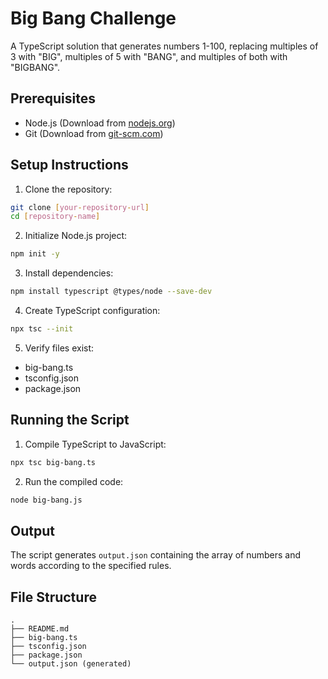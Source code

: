 # Big Bang Challenge

A TypeScript solution that generates numbers 1-100, replacing multiples of 3 with "BIG", multiples of 5 with "BANG", and multiples of both with "BIGBANG".

## Prerequisites

- Node.js (Download from [nodejs.org](https://nodejs.org))
- Git (Download from [git-scm.com](https://git-scm.com))

## Setup Instructions

1. Clone the repository:
```bash
git clone [your-repository-url]
cd [repository-name]
```

2. Initialize Node.js project:
```bash
npm init -y
```

3. Install dependencies:
```bash
npm install typescript @types/node --save-dev
```

4. Create TypeScript configuration:
```bash
npx tsc --init
```

5. Verify files exist:
- big-bang.ts
- tsconfig.json
- package.json

## Running the Script

1. Compile TypeScript to JavaScript:
```bash
npx tsc big-bang.ts
```

2. Run the compiled code:
```bash
node big-bang.js
```

## Output

The script generates `output.json` containing the array of numbers and words according to the specified rules.

## File Structure
```
.
├── README.md
├── big-bang.ts
├── tsconfig.json
├── package.json
└── output.json (generated)
```
